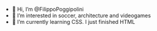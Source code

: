 - 👋 Hi, I’m @FilippoPoggipolini
- 👀 I’m interested in soccer, architecture and videogames
- 🌱 I’m currently learning CSS. I just finished HTML


<!---
FilippoPoggipolini/FilippoPoggipolini is a ✨ special ✨ repository because its `README.md` (this file) appears on your GitHub profile.
You can click the Preview link to take a look at your changes.
--->
